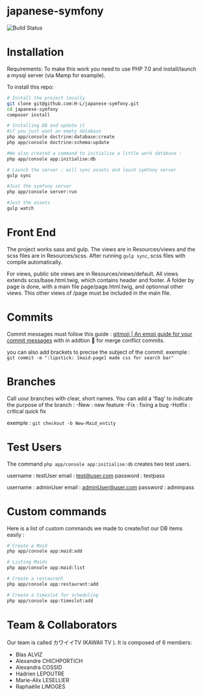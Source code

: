 japanese-symfony
================

![Build Status](https://travis-ci.com/H-L/japanese-symfony.svg?token=shXpjoDpc1SDKZQqur1f&branch=master)

# Installation

Requirements:
To make this work you need to use PHP 7.0 and install/launch a mysql server (via Mamp for example).

To install this repo:

```bash
# Install the project locally
git clone git@github.com:H-L/japanese-symfony.git
cd japanese-symfony
composer install

# Installing DB and update it
#if you just want an empty database
php app/console doctrine:database:create
php app/console doctrine:schema:update

#We also created a command to initialise a little work database :
php app/console app:initialise:db

# Launch the server : will sync assets and lauch symfony server
gulp sync

#Just the symfony server
php app/console server:run

#Just the assets
gulp watch
```
# Front End
The project works sass and gulp. The views are in Resources/views and the scss files are in Resources/scss.
After running `gulp sync`, scss files with compile automatically.

For views, public site views are in Resources/views/default. All views extends scss/base.html.twig, which contains header and footer.
A folder by page is done, with a main file page/page.html.twig, and optionnal other views. This other views of /page must be included in the main file.

# Commits
Commit messages must follow this guide : [gitmoji | An emoji guide for your commit messages](https://gitmoji.carloscuesta.me/)
with in addtion :pray: for merge conflict commits.

you can also add brackets to precise the subject of the commit.
exemple : `git commit -m ":lipstick: [maid-page] made css for search bar"`

# Branches
Call uour branches with clear, short names. You can add a 'flag' to indicate the purpose of the branch :
-New : new feature
-Fix : fixing a bug
-Hotfix : critical quick fix

exemple : `git checkout -b New-Maid_entity`

# Test Users
The command `php app/console app:initialise:db` creates two test users.

username : testUser
email : test@user.com
password : testpass

username : adminUser
email : adminUser@user.com
password : adminpass

# Custom commands

Here is a list of custom commands we made to create/list our DB items easily :

```bash
# Create a Maid
php app/console app:maid:add

# Listing Maids
php app/console app:maid:list

# Create a restaurant
php app/console app:restaurant:add

# Create a timeslot for scheduling
php app/console app:timeslot:add
```

# Team & Collaborators

Our team is called カワイイTV (KAWAII TV ).
It is composed of 6 members:
- Blas ALVIZ
- Alexandre CHICHPORTICH
- Alexandra COSSID
- Hadrien LEPOUTRE
- Marie-Alix LESELLIER
- Raphaëlle LIMOGES